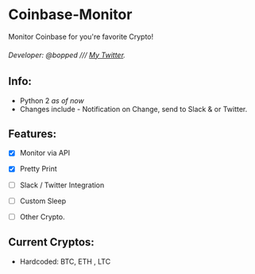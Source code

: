 # Coinbase-Monitor
Monitor Coinbase for you're favorite Crypto!

###### Developer: @bopped /// [My Twitter](https://twitter.com/Backdoorcook).

## Info:
- Python 2 *as of now*
- Changes include - Notification on Change, send to Slack & or Twitter.

## Features:

- [x] Monitor via API

- [x] Pretty Print

- [ ] Slack / Twitter Integration

- [ ] Custom Sleep 

- [ ] Other Crypto. 


## Current Cryptos:

- Hardcoded: BTC, ETH , LTC



